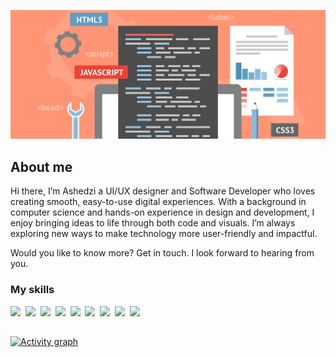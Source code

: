 ![](./header2.jpg)

## About me

Hi there, I’m Ashedzi a UI/UX designer and Software Developer who loves creating smooth, 
easy-to-use digital experiences. With a background in computer science and hands-on 
experience in design and development, I enjoy bringing ideas to life through both code and 
visuals. I’m always exploring new ways to make technology more user-friendly and impactful. 

Would you like to know more? Get in touch. I look forward to hearing 
from you.

### My skills
<p>
  <img src="https://img.shields.io/badge/code-javascript-informational?style=for-the-badge&logo=javascript&logoColor=white&color=CD8F39"/>&nbsp;
  <img src="https://img.shields.io/badge/code-typescript-informational?style=for-the-badge&logo=typescript&logoColor=white&color=CD8F39")/>&nbsp;
  <img src="https://img.shields.io/badge/code-react-informational?style=for-the-badge&logo=react&logoColor=white&color=CD8F39")/>&nbsp;
  <img src="https://img.shields.io/badge/code-java-informational?style=for-the-badge&logo=coffeescript&logoColor=white&color=CD8F39")/>&nbsp;
  <img src="https://img.shields.io/badge/code-csharp-informational?style=for-the-badge&logo=coffeescript&logoColor=white&color=CD8F39")/>&nbsp;
  <img src="https://img.shields.io/badge/code-python-informational?style=for-the-badge&logo=python&logoColor=white&color=CD8F39")/>&nbsp;
  <img src="https://img.shields.io/badge/web-html-informational?style=for-the-badge&logo=html5&logoColor=white&color=CD8F39")/>&nbsp;
  <img src="https://img.shields.io/badge/web-css-informational?style=for-the-badge&logo=css3&logoColor=white&color=CD8F39")/>&nbsp;
  <img src="https://img.shields.io/badge/db-mysql-informational?style=for-the-badge&logo=mysql&logoColor=white&color=CD8F39")/>&nbsp;
</p>

##

[![Activity graph](https://github-readme-activity-graph.vercel.app/graph?username=ashedzi&theme=gotham&hide_border=true)](https://github.com/ashutosh00710/github-readme-activity-graph)

<!---

<!--
**ashedzi/ashedzi** is a ✨ _special_ ✨ repository because its `README.md` (this file) appears on your GitHub profile.

Here are some ideas to get you started:

- 🔭 I’m currently working on ...
- 🌱 I’m currently learning ...
- 👯 I’m looking to collaborate on ...
- 🤔 I’m looking for help with ...
- 💬 Ask me about ...
- 📫 How to reach me: ...
- 😄 Pronouns: ...
- ⚡ Fun fact: ...
-->
